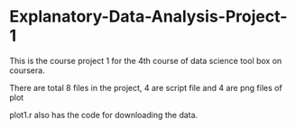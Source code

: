 # Explanatory-Data-Analysis-Project-1
This is the course project 1 for the 4th course of data science tool box on coursera.


There are total 8 files in the project, 4 are script file and 4 are png files of plot

plot1.r also has the code for downloading the data.
